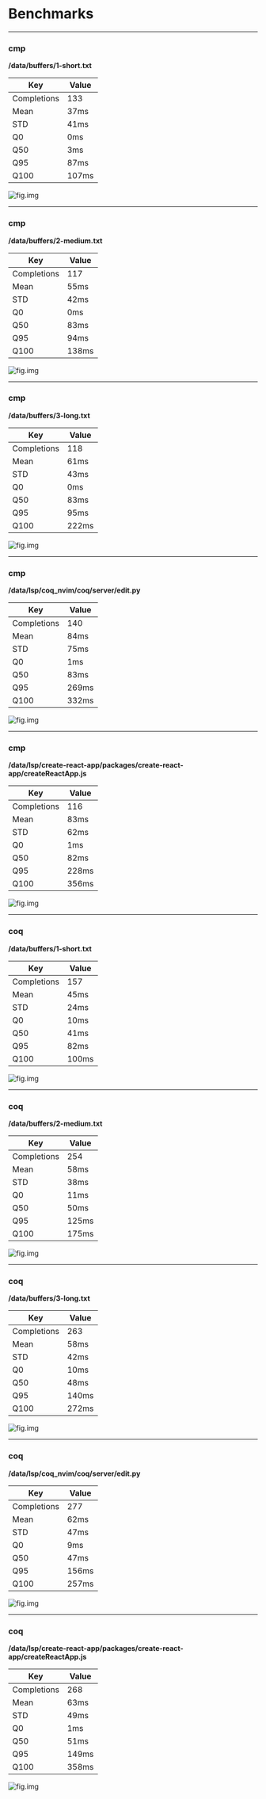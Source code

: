# Benchmarks


---

### cmp

**/data/buffers/1-short.txt**

| Key         | Value                        |
| ----------- | ---------------------------- |
| Completions | 133  |
| Mean        | 37ms |
| STD         | 41ms  |
| Q0          | 0ms   |
| Q50         | 3ms  |
| Q95         | 87ms  |
| Q100        | 107ms |

![fig.img](https://raw.githubusercontent.com/ms-jpq/vim.bench/main/plots/c6426ab57e802fa08dcffe99fbfeac14.png)


---

### cmp

**/data/buffers/2-medium.txt**

| Key         | Value                        |
| ----------- | ---------------------------- |
| Completions | 117  |
| Mean        | 55ms |
| STD         | 42ms  |
| Q0          | 0ms   |
| Q50         | 83ms  |
| Q95         | 94ms  |
| Q100        | 138ms |

![fig.img](https://raw.githubusercontent.com/ms-jpq/vim.bench/main/plots/78cc3e419d8cc2f802e43d486be1fb4f.png)


---

### cmp

**/data/buffers/3-long.txt**

| Key         | Value                        |
| ----------- | ---------------------------- |
| Completions | 118  |
| Mean        | 61ms |
| STD         | 43ms  |
| Q0          | 0ms   |
| Q50         | 83ms  |
| Q95         | 95ms  |
| Q100        | 222ms |

![fig.img](https://raw.githubusercontent.com/ms-jpq/vim.bench/main/plots/58dd12a5c42471f3e2e23eec0c8f0800.png)


---

### cmp

**/data/lsp/coq_nvim/coq/server/edit.py**

| Key         | Value                        |
| ----------- | ---------------------------- |
| Completions | 140  |
| Mean        | 84ms |
| STD         | 75ms  |
| Q0          | 1ms   |
| Q50         | 83ms  |
| Q95         | 269ms  |
| Q100        | 332ms |

![fig.img](https://raw.githubusercontent.com/ms-jpq/vim.bench/main/plots/bc190c7ef28b48a0f7c19b0b8622951d.png)


---

### cmp

**/data/lsp/create-react-app/packages/create-react-app/createReactApp.js**

| Key         | Value                        |
| ----------- | ---------------------------- |
| Completions | 116  |
| Mean        | 83ms |
| STD         | 62ms  |
| Q0          | 1ms   |
| Q50         | 82ms  |
| Q95         | 228ms  |
| Q100        | 356ms |

![fig.img](https://raw.githubusercontent.com/ms-jpq/vim.bench/main/plots/21b9d82fd3a81ea3309e1d5ea8b54945.png)


---

### coq

**/data/buffers/1-short.txt**

| Key         | Value                        |
| ----------- | ---------------------------- |
| Completions | 157  |
| Mean        | 45ms |
| STD         | 24ms  |
| Q0          | 10ms   |
| Q50         | 41ms  |
| Q95         | 82ms  |
| Q100        | 100ms |

![fig.img](https://raw.githubusercontent.com/ms-jpq/vim.bench/main/plots/b5a0628258631a855e2b954dce9d61b7.png)


---

### coq

**/data/buffers/2-medium.txt**

| Key         | Value                        |
| ----------- | ---------------------------- |
| Completions | 254  |
| Mean        | 58ms |
| STD         | 38ms  |
| Q0          | 11ms   |
| Q50         | 50ms  |
| Q95         | 125ms  |
| Q100        | 175ms |

![fig.img](https://raw.githubusercontent.com/ms-jpq/vim.bench/main/plots/ad82d296990a5c5c2557f2e7af158e63.png)


---

### coq

**/data/buffers/3-long.txt**

| Key         | Value                        |
| ----------- | ---------------------------- |
| Completions | 263  |
| Mean        | 58ms |
| STD         | 42ms  |
| Q0          | 10ms   |
| Q50         | 48ms  |
| Q95         | 140ms  |
| Q100        | 272ms |

![fig.img](https://raw.githubusercontent.com/ms-jpq/vim.bench/main/plots/675da12f4bded28a8a71ca93d7911b30.png)


---

### coq

**/data/lsp/coq_nvim/coq/server/edit.py**

| Key         | Value                        |
| ----------- | ---------------------------- |
| Completions | 277  |
| Mean        | 62ms |
| STD         | 47ms  |
| Q0          | 9ms   |
| Q50         | 47ms  |
| Q95         | 156ms  |
| Q100        | 257ms |

![fig.img](https://raw.githubusercontent.com/ms-jpq/vim.bench/main/plots/77d454f58a6c11696a39a2b4a31ad13f.png)


---

### coq

**/data/lsp/create-react-app/packages/create-react-app/createReactApp.js**

| Key         | Value                        |
| ----------- | ---------------------------- |
| Completions | 268  |
| Mean        | 63ms |
| STD         | 49ms  |
| Q0          | 1ms   |
| Q50         | 51ms  |
| Q95         | 149ms  |
| Q100        | 358ms |

![fig.img](https://raw.githubusercontent.com/ms-jpq/vim.bench/main/plots/3b523c9b210a67f020683294edb06b04.png)

